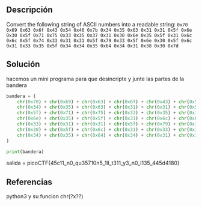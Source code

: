 ## Descripción
Convert the following string of ASCII numbers into a readable string: `0x70 0x69 0x63 0x6f 0x43 0x54 0x46 0x7b 0x34 0x35 0x63 0x31 0x31 0x5f 0x6e 0x30 0x5f 0x71 0x75 0x33 0x35 0x37 0x31 0x30 0x6e 0x35 0x5f 0x31 0x6c 0x6c 0x5f 0x74 0x33 0x31 0x31 0x5f 0x79 0x33 0x5f 0x6e 0x30 0x5f 0x6c 0x31 0x33 0x35 0x5f 0x34 0x34 0x35 0x64 0x34 0x31 0x38 0x30 0x7d`
## Solución
hacemos un mini programa para que desincripte y junte las partes de la bandera
```python
bandera = (
    chr(0x70) + chr(0x69) + chr(0x63) + chr(0x6f) + chr(0x43) + chr(0x54) + chr(0x46) + chr(0x7b) +
    chr(0x34) + chr(0x35) + chr(0x63) + chr(0x31) + chr(0x31) + chr(0x5f) + chr(0x6e) + chr(0x30) +
    chr(0x5f) + chr(0x71) + chr(0x75) + chr(0x33) + chr(0x35) + chr(0x37) + chr(0x31) + chr(0x30) +
    chr(0x6e) + chr(0x35) + chr(0x5f) + chr(0x31) + chr(0x6c) + chr(0x6c) + chr(0x5f) + chr(0x74) +
    chr(0x33) + chr(0x31) + chr(0x31) + chr(0x5f) + chr(0x79) + chr(0x33) + chr(0x5f) + chr(0x6e) +
    chr(0x30) + chr(0x5f) + chr(0x6c) + chr(0x31) + chr(0x33) + chr(0x35) + chr(0x5f) + chr(0x34) +
    chr(0x34) + chr(0x35) + chr(0x64) + chr(0x34) + chr(0x31) + chr(0x38) + chr(0x30) + chr(0x7d)
)

print(bandera)

```

salida = picoCTF{45c11_n0_qu35710n5_1ll_t311_y3_n0_l135_445d4180}
## Referencias
python3 y su funcion chr(?x??)